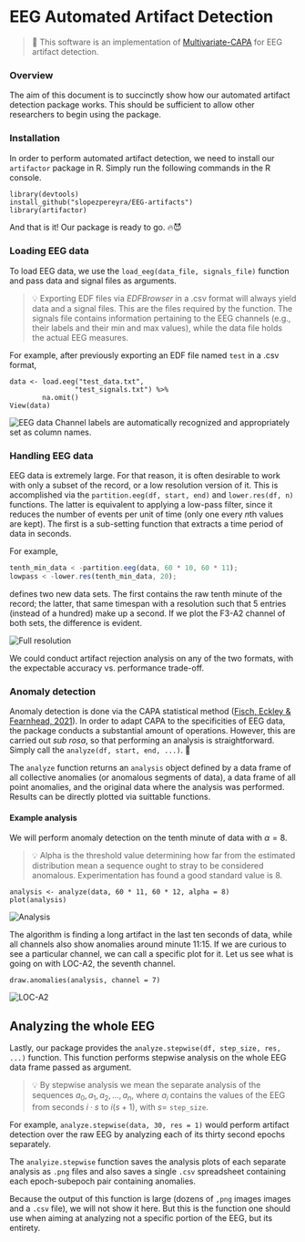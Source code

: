 ﻿# EEG Automated Artifact Detection

> :microscope: This software is an implementation of [Multivariate-CAPA](https://arxiv.org/abs/1806.01947) for EEG artifact detection.

### Overview

The aim of this document is to succinctly show how our automated artifact detection package works. This should be sufficient to allow other researchers to begin using the package.

### Installation

In order to perform automated artifact detection, we need to install our `artifactor` package in R. Simply run the following commands in the R console.

    library(devtools)
    install_github("slopezpereyra/EEG-artifacts")
    library(artifactor)

And that is it! Our package is ready to go. :fire::smiling_imp:

### Loading EEG data

To load EEG data, we use the `load_eeg(data_file, signals_file)` function and pass data and signal files as arguments.

> :bulb: Exporting EDF files via _EDFBrowser_ in a .csv format will always yield data and a signal files. This are the files required by the function. The signals file contains information pertaining to the EEG channels (e.g., their labels and their min and max values), while the data file holds the actual EEG measures.

For example, after previously exporting an EDF file named `test` in a .csv format,

    data <- load.eeg("test_data.txt",
    				"test_signals.txt") %>%
    		na.omit()
    View(data)

![EEG data](https://i.ibb.co/M9CqQzG/Screenshot-from-2022-09-04-16-20-50.png)
Channel labels are automatically recognized and appropriately set as column names.

### Handling EEG data

EEG data is extremely large. For that reason, it is often desirable to work with only a subset of the record, or a low resolution version of it. This is accomplished via the `partition.eeg(df, start, end)` and `lower.res(df, n)` functions. The latter is equivalent to applying a low-pass filter, since it reduces the number of events per unit of time (only one every $n$th values are kept). The first is a sub-setting function that extracts a time period of data in seconds.

For example,

```js
tenth_min_data < -partition.eeg(data, 60 * 10, 60 * 11);
lowpass < -lower.res(tenth_min_data, 20);
```

defines two new data sets. The first contains the raw tenth minute of the record; the latter, that same timespan with a resolution such that $5$ entries (instead of a hundred) make up a second. If we plot the F3-A2 channel of both sets, the difference is evident.

![Full resolution](https://i.ibb.co/PgP1S3P/plot.png)

We could conduct artifact rejection analysis on any of the two formats, with the expectable accuracy vs. performance trade-off.

### Anomaly detection

Anomaly detection is done via the CAPA statistical method ([Fisch, Eckley & Fearnhead, 2021](https://onlinelibrary.wiley.com/doi/full/10.1002/sam.11586)). In order to adapt CAPA to the specificities of EEG data, the package conducts a substantial amount of operations. However, this are carried out _sub rosa_, so that performing an analysis is straightforward. Simply call the `analyze(df, start, end, ...)`. :microscope:

The `analyze` function returns an `analysis` object defined by a data frame of all collective anomalies (or anomalous segments of data), a data frame of all point anomalies, and the original data where the analysis was performed. Results can be directly plotted via suittable functions.

#### Example analysis

We will perform anomaly detection on the tenth minute of data with $\alpha = 8$.

> :bulb: Alpha is the threshold value determining how far from the estimated distribution mean a sequence ought to stray to be considered anomalous. Experimentation has found a good standard value is $8$.

    analysis <- analyze(data, 60 * 11, 60 * 12, alpha = 8)
    plot(analysis)

![Analysis](https://i.ibb.co/7KgzB77/analysis.png)

The algorithm is finding a long artifact in the last ten seconds of data, while all channels also show anomalies around minute 11:15. If we are curious to see a particular channel, we can call a specific plot for it. Let us see what is going on with LOC-A2, the seventh channel.

    draw.anomalies(analysis, channel = 7)

![LOC-A2](https://i.ibb.co/DgrQH7G/analyisis-c7.png)

## Analyzing the whole EEG

Lastly, our package provides the `analyze.stepwise(df, step_size, res, ...)` function. This function performs stepwise analysis on the whole EEG data frame passed as argument.

> :bulb: By stepwise analysis we mean the separate analysis of the sequences $a_0, a_1, a_2, ..., a_n$, where $a_i$ contains the values of the EEG from seconds $i \cdot s$ to $i(s+1)$, with $s =$ `step_size`.

For example, `analyze.stepwise(data, 30, res = 1)` would perform artifact detection over the raw EEG by analyzing each of its thirty second epochs separately.

The `analyize.stepwise` function saves the analysis plots of each separate analysis as `.png` files and also saves a single `.csv` spreadsheet containing each epoch-subepoch pair containing anomalies.

Because the output of this function is large (dozens of `,png` images images and a `.csv` file), we will not show it here. But this is the function one should use when aiming at analyzing not a specific portion of the EEG, but its entirety.
